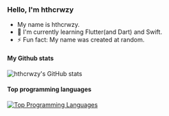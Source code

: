 ### Hello, I'm hthcrwzy
- My name is hthcrwzy.
- 🌱 I'm currently learning Flutter(and Dart) and Swift.
- ⚡ Fun fact: My name was created at random.

<!--
**hthcrwzy/hthcrwzy** is a ✨ _special_ ✨ repository because its `README.md` (this file) appears on your GitHub profile.

Here are some ideas to get you started:

- 🔭 I’m currently working on ...
- 🌱 I’m currently learning ...
- 👯 I’m looking to collaborate on ...
- 🤔 I’m looking for help with ...
- 💬 Ask me about ...
- 📫 How to reach me: ...
- 😄 Pronouns: ...
- ⚡ Fun fact: ...
-->

#### My Github stats
![hthcrwzy's GitHub stats](https://github-readme-stats.vercel.app/api?username=hthcrwzy&show_icons=true&theme=gruvbox)

#### Top programming languages
[![Top Programming Languages](https://github-readme-stats.vercel.app/api/top-langs/?username=hthcrwzy&theme=gruvbox)](https://github.com/anuraghazra/github-readme-stats)
